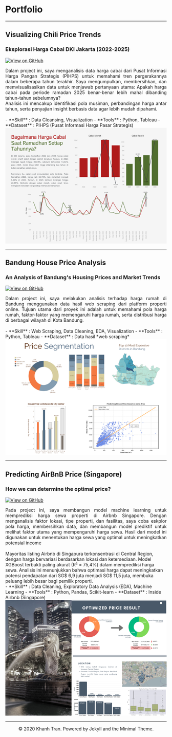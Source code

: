 # Portfolio
---
## Visualizing Chili Price Trends
### Eksplorasi Harga Cabai DKI Jakarta (2022-2025)

[![View on GitHub](https://img.shields.io/badge/GitHub-View_on_GitHub-blue?logo=GitHub)](https://github.com/nurdinsulaemann/chili_price_DKI/blob/main/Trend%20Harga%20Cabai.ipynb)

<div style="text-align: justify">Dalam project ini, saya menganalisis data harga cabai dari Pusat Informasi Harga Pangan Strategis (PIHPS) untuk memahami tren pergerakannya dalam beberapa tahun terakhir. Saya mengumpulkan, membersihkan, dan memvisualisasikan data untuk menjawab pertanyaan utama: Apakah harga cabai pada periode ramadan 2025 benar-benar lebih mahal dibanding tahun-tahun sebelumnya?
<br>
Analisis ini mencakup identifikasi pola musiman, perbandingan harga antar tahun, serta penyajian insight berbasis data agar lebih mudah dipahami.</div>
<br>
- **Skill** : Data Cleansing, Visualization
- **Tools** : Python, Tableau
- **Dataset** : PIHPS (Pusat Informasi Harga Pasar Strategis)

<center><img src="images/chili_price_trend.png"/></center>


---
## Bandung House Price Analysis
### An Analysis of Bandung's Housing Prices and Market Trends

[![View on GitHub](https://img.shields.io/badge/GitHub-View_on_GitHub-blue?logo=GitHub)](https://github.com/nurdinsulaemann/project_bdg_house_price/blob/main/EDA%20notebook/Bandung%20House%20Price%20Analysis.ipynb)

<div style="text-align: justify">Dalam project ini, saya melakukan analisis terhadap harga rumah di Bandung menggunakan data hasil web scraping dari platform properti online. Tujuan utama dari proyek ini adalah untuk memahami pola harga rumah, faktor-faktor yang memengaruhi harga rumah, serta distribusi harga di berbagai wilayah di Kota Bandung.</div>
<br>
- **Skill** : Web Scraping, Data Cleaning, EDA, Visualization
- **Tools** : Python, Tableau  
- **Dataset** : Data hasil *web scraping*

<center><img src="images/bdg_house_price_analysis.png"/></center>

---
## Predicting AirBnB Price (Singapore)
### How we can determine the optimal price?

[![View on GitHub](https://img.shields.io/badge/GitHub-View_on_GitHub-blue?logo=GitHub)](https://github.com/nurdinsulaemann/AirBnB-Project/blob/main/AirBnb_Analyze%20%26%20Modeling.ipynb)

<div style="text-align: justify">Pada project ini, saya membangun model machine learning untuk memprediksi harga sewa properti di Airbnb Singapore. Dengan menganalisis faktor lokasi, tipe properti, dan fasilitas, saya coba eskplor pola harga, membersihkan data, dan membangun model prediktif untuk melihat faktor utama yang mempengaruhi harga sewa. Hasil dari model ini digunakan untuk menentukan harga sewa yang optimal untuk meningkatkan potensial income </div>
<br>
Mayoritas listing Airbnb di Singapura terkonsentrasi di Central Region, dengan harga bervariasi berdasarkan lokasi dan ketersediaan. Model XGBoost terbukti paling akurat (R² = 75,4%) dalam memprediksi harga sewa. Analisis ini menunjukkan bahwa optimasi harga dapat meningkatkan potensi pendapatan dari SG$ 6,9 juta menjadi SG$ 11,5 juta, membuka peluang lebih besar bagi pemilik properti.
<br>
- **Skill** : Data Cleaning, Exploratory Data Analysis (EDA), Machine Learning
- **Tools** : Python, Pandas, Scikit-learn  
- **Dataset** : Inside Airbnb (Singapore)

<center><img src="images/Airbnb2.png"/></center>

---
<center>© 2020 Khanh Tran. Powered by Jekyll and the Minimal Theme.</center>
